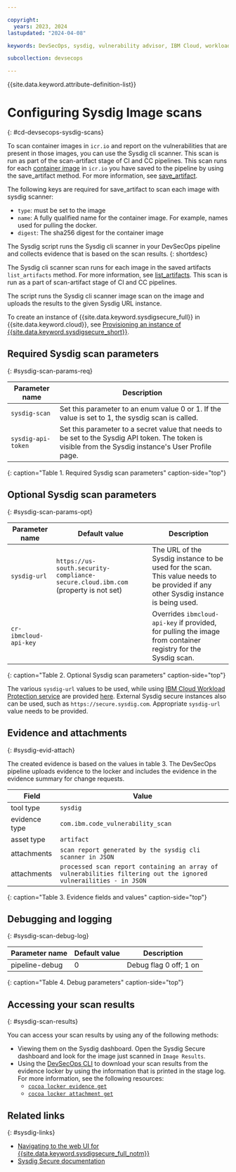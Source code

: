 ```yaml
---

copyright: 
  years: 2023, 2024
lastupdated: "2024-04-08"

keywords: DevSecOps, sysdig, vulnerability advisor, IBM Cloud, workload protection

subcollection: devsecops

---
```


{{site.data.keyword.attribute-definition-list}}

# Configuring Sysdig Image scans
{: #cd-devsecops-sysdig-scans}

To scan container images in `icr.io` and report on the vulnerabilities that are present in those images, you can use the Sysdig cli scanner. This scan is run as part of the scan-artifact stage of CI and CC pipelines. This scan runs for each [container image](https://github.ibm.com/docs/devsecops?topic=devsecops-devsecops-pipelinectl#pipelinectl-container-images) in `icr.io` you have saved to the pipeline by using the save_artifact method. For more information, see [save_artifact](https://github.ibm.com/docs/devsecops?topic=devsecops-devsecops-pipelinectl#save_artifact).

The following keys are required for save_artifact to scan each image with sysdig scanner:

- `type`: must be set to the image
- `name`: A fully qualified name for the container image. For example, names used for pulling the docker.
- `digest`: The sha256 digest for the container image

The Sysdig script runs the Sysdig cli scanner in your DevSecOps pipeline and collects evidence that is based on the scan results.
{: shortdesc}

The Sysdig cli scanner scan runs for each image in the saved artifacts `list_artifacts` method. For more information, see [list_artifacts](/docs/devsecops?topic=devsecops-devsecops-pipelinectl#list_artifacts). 
This scan is run as a part of scan-artifact stage of CI and CC pipelines.

The script runs the Sysdig cli scanner image scan on the image and uploads the results to the given Sysdig URL instance. 

To create an instance of {{site.data.keyword.sysdigsecure_full}} in {{site.data.keyword.cloud}}, see [Provisioning an instance of {{site.data.keyword.sysdigsecure_short}}](/docs/workload-protection?topic=workload-protection-provision).

## Required Sysdig scan parameters
{: #sysdig-scan-params-req}

| Parameter name | Description |
|-|-|
| `sysdig-scan` |  Set this parameter to an enum value 0 or 1. If the value is set to 1, the sysdig scan is called. |
| `sysdig-api-token` | Set this parameter to a secret value that needs to be set to the Sysdig API token. The token is visible from the Sysdig instance's User Profile page. |
{: caption="Table 1. Required Sysdig scan parameters" caption-side="top"}

## Optional Sysdig scan parameters
{: #sysdig-scan-params-opt}

| Parameter name | Default value | Description |
|-|-|-|
| `sysdig-url` | `https://us-south.security-compliance-secure.cloud.ibm.com` (property is not set)| The URL of the Sysdig instance to be used for the scan. This value needs to be provided if any other Sysdig instance is being used. |
| `cr-ibmcloud-api-key` | | Overrides `ibmcloud-api-key` if provided, for pulling the image from container registry for the Sysdig scan.|
{: caption="Table 2. Optional Sysdig scan parameters" caption-side="top"}

The various `sysdig-url` values to be used, while using [IBM Cloud Workload Protection service](/docs/workload-protection?topic=workload-protection-getting-started) are provided [here](/docs/workload-protection?topic=workload-protection-endpoints).
External Sysdig secure instances also can be used, such as `https://secure.sysdig.com`. Appropriate `sysdig-url` value needs to be provided.
 


## Evidence and attachments
{: #sysdig-evid-attach}

The created evidence is based on the values in table 3. The DevSecOps pipeline uploads evidence to the locker and includes the evidence in the evidence summary for change requests.

| Field | Value | 
| ----- | ----- |
| tool type     | `sysdig` |
| evidence type | `com.ibm.code_vulnerability_scan` |
| asset type    | `artifact` |
| attachments   | `scan report generated by the sysdig cli scanner in JSON` |
| attachments   | `processed scan report containing an array of vulnerabilities filtering out the ignored vulnerailities - in JSON` |
{: caption="Table 3. Evidence fields and values" caption-side="top"}

## Debugging and logging
{: #sysdig-scan-debug-log}

| Parameter name | Default value | Description |
|-|-|-|
| pipeline-debug | 0 | Debug flag 0 off; 1 on | 
{: caption="Table 4. Debug parameters" caption-side="top"}

## Accessing your scan results
{: #sysdig-scan-results}

You can access your scan results by using any of the following methods:

- Viewing them on the Sysdig dashboard. Open the Sysdig Secure dashboard and look for the image just scanned in `Image Results`. 
- Using the [DevSecOps CLI](/docs/devsecops?topic=devsecops-cd-devsecops-cli) to download your scan results from the evidence locker by using the information that is printed in the stage log. For more information, see the following resources:
   - [`cocoa locker evidence get`](/docs/devsecops?topic=devsecops-cd-devsecops-cli#locker-evidence-get)
   - [`cocoa locker attachment get`](/docs/devsecops?topic=devsecops-cd-devsecops-cli#locker-attachment-get)

## Related links
{: #sysdig-links}

   - [Navigating to the web UI for {{site.data.keyword.sysdigsecure_full_notm}}](/docs/workload-protection?topic=workload-protection-launch)
   - [Sysdig Secure documentation](/docs/workload-protection?topic=workload-protection-sysdig_doc)
